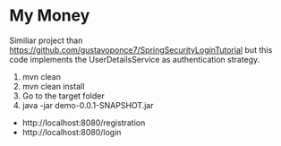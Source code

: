 # My Money

Similiar project than https://github.com/gustavoponce7/SpringSecurityLoginTutorial but this code implements the UserDetailsService as authentication strategy.

1. mvn clean
2. mvn clean install
3. Go to the target folder
4. java -jar demo-0.0.1-SNAPSHOT.jar

- http://localhost:8080/registration
- http://localhost:8080/login
